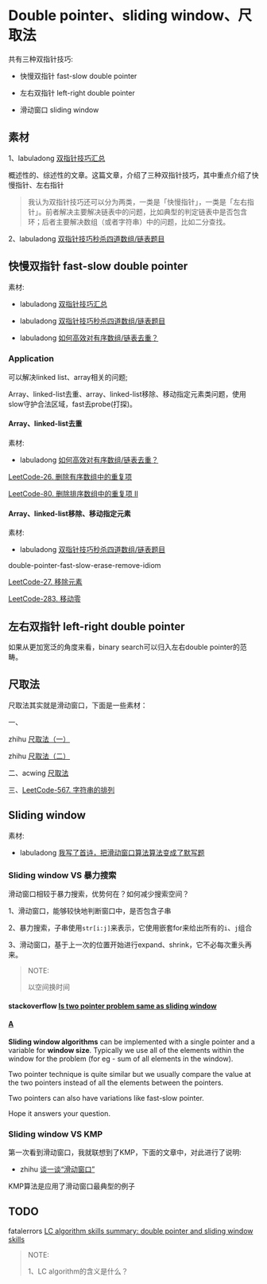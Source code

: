 # Double pointer、sliding window、尺取法

共有三种双指针技巧:

- 快慢双指针 fast-slow double pointer

- 左右双指针 left-right double pointer 

- 滑动窗口 sliding window



## 素材

1、labuladong [双指针技巧汇总](https://mp.weixin.qq.com/s/yLc7-CZdti8gEMGWhd0JTg)

概述性的、综述性的文章。这篇文章，介绍了三种双指针技巧，其中重点介绍了快慢指针、左右指针

> 我认为双指针技巧还可以分为两类，一类是「快慢指针」，一类是「左右指针」。前者解决主要解决链表中的问题，比如典型的判定链表中是否包含环；后者主要解决数组（或者字符串）中的问题，比如二分查找。

2、labuladong [双指针技巧秒杀四道数组/链表题目](https://mp.weixin.qq.com/s/55UPwGL0-Vgdh8wUEPXpMQ) 



## 快慢双指针 fast-slow double pointer

素材: 

- labuladong [双指针技巧汇总](https://mp.weixin.qq.com/s/yLc7-CZdti8gEMGWhd0JTg) 

- labuladong  [双指针技巧秒杀四道数组/链表题目](https://mp.weixin.qq.com/s/55UPwGL0-Vgdh8wUEPXpMQ) 
- labuladong [如何高效对有序数组/链表去重？](https://mp.weixin.qq.com/s/6Eb7gKqNqXH9B0hSZvMs5A) 



### Application

可以解决linked list、array相关的问题;

Array、linked-list去重、array、linked-list移除、移动指定元素类问题，使用slow守护合法区域，fast去probe(打探)。

#### Array、linked-list去重

素材: 

- labuladong [如何高效对有序数组/链表去重？](https://mp.weixin.qq.com/s/6Eb7gKqNqXH9B0hSZvMs5A) 



[LeetCode-26. 删除有序数组中的重复项](https://leetcode.cn/problems/remove-duplicates-from-sorted-array/) 

[LeetCode-80. 删除排序数组中的重复项 II](https://leetcode.cn/problems/remove-duplicates-from-sorted-array-ii/) 



#### Array、linked-list移除、移动指定元素

素材:

- labuladong  [双指针技巧秒杀四道数组/链表题目](https://mp.weixin.qq.com/s/55UPwGL0-Vgdh8wUEPXpMQ) 

double-pointer-fast-slow-erase-remove-idiom

[LeetCode-27. 移除元素](https://leetcode.cn/problems/remove-element/) 

[LeetCode-283. 移动零](https://leetcode.cn/problems/move-zeroes/) 



## 左右双指针 left-right double pointer 

如果从更加宽泛的角度来看，binary search可以归入左右double pointer的范畴。



## 尺取法

尺取法其实就是滑动窗口，下面是一些素材：

一、

zhihu [尺取法（一）](https://zhuanlan.zhihu.com/p/31425915)

zhihu [尺取法（二）](https://zhuanlan.zhihu.com/p/31427570)

二、acwing [尺取法](https://www.acwing.com/blog/content/4409/)

三、[LeetCode-567. 字符串的排列](https://leetcode.cn/problems/permutation-in-string/)  



## Sliding window

素材: 

- labuladong [我写了首诗，把滑动窗口算法算法变成了默写题](https://mp.weixin.qq.com/s/ioKXTMZufDECBUwRRp3zaA)



### Sliding window VS 暴力搜索

滑动窗口相较于暴力搜索，优势何在？如何减少搜索空间？

1、滑动窗口，能够较快地判断窗口中，是否包含子串

2、暴力搜索，子串使用`str[i:j]`来表示，它使用嵌套for来给出所有的`i`、`j`组合

3、滑动窗口，基于上一次的位置开始进行expand、shrink，它不必每次重头再来。

> NOTE: 
>
> 以空间换时间



#### stackoverflow [Is two pointer problem same as sliding window](https://stackoverflow.com/questions/64078162/is-two-pointer-problem-same-as-sliding-window)



#### [A](https://stackoverflow.com/a/64078338)

**Sliding window algorithms** can be implemented with a single pointer and a variable for **window size**. Typically we use all of the elements within the window for the problem (for eg - sum of all elements in the window).

Two pointer technique is quite similar but we usually compare the value at the two pointers instead of all the elements between the pointers.

Two pointers can also have variations like fast-slow pointer.

Hope it answers your question.



### Sliding window VS KMP  

第一次看到滑动窗口，我就联想到了KMP，下面的文章中，对此进行了说明:

- zhihu [谈一谈“滑动窗口”](https://zhuanlan.zhihu.com/p/113352663)

KMP算法是应用了滑动窗口最典型的例子



## TODO

fatalerrors [LC algorithm skills summary: double pointer and sliding window skills](https://www.fatalerrors.org/a/lc-algorithm-skills-summary-double-pointer-and-sliding-window-skills.html)

> NOTE: 
>
> 1、LC algorithm的含义是什么？



